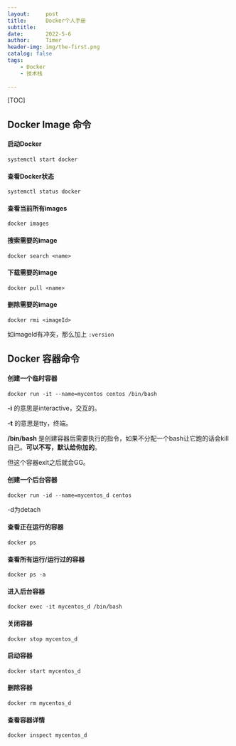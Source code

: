 ```yaml
---
layout:     post
title:      Docker个人手册
subtitle:   
date:       2022-5-6
author:     Timer
header-img: img/the-first.png
catalog: false
tags:
    - Docker
    - 技术栈
 
---
```


[TOC]



## Docker Image 命令

#### 启动Docker

```shell
systemctl start docker
```

#### 查看Docker状态

```shell
systemctl status docker
```

#### 查看当前所有images

```shell
docker images	
```

#### 搜索需要的image

```shell
docker search <name>
```

#### 下载需要的image

```
docker pull <name>
```

#### 删除需要的image

```
docker rmi <imageId>
```

如imageId有冲突，那么加上 `:version`



## Docker 容器命令

#### 创建一个临时容器

```
docker run -it --name=mycentos centos /bin/bash
```

**-i** 的意思是interactive，交互的。

**-t** 的意思是tty，终端。

**/bin/bash** 是创建容器后需要执行的指令，如果不分配一个bash让它跑的话会kill自己。**可以不写，默认给你加的**。

但这个容器exit之后就会GG。

#### 创建一个后台容器

```
docker run -id --name=mycentos_d centos 
```

-d为detach

#### 查看正在运行的容器

```
docker ps
```

#### 查看所有运行/运行过的容器

```
docker ps -a
```

#### 进入后台容器

```
docker exec -it mycentos_d /bin/bash
```

#### 关闭容器

```
docker stop mycentos_d
```

#### 启动容器

```
docker start mycentos_d
```

#### 删除容器

```
docker rm mycentos_d
```

#### 查看容器详情

```
docker inspect mycentos_d
```


